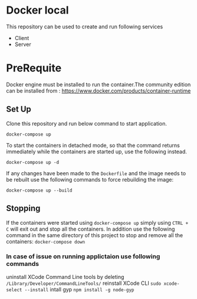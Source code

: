 # Docker local 
This repository can be used to create and run following services
* Client
* Server


# PreRequite
Docker engine must be installed to run the container.The community edition can be installed from : https://www.docker.com/products/container-runtime


## Set Up
Clone this repository and run below command to start application.

`docker-compose up`

To start the containers in detached mode, so that the command returns immediately while the containers are started up, use the following instead.

`docker-compose up -d`

If any changes have been made to the `Dockerfile` and the image needs to be rebuilt use the following commands to force rebuilding the image:

`docker-compose up --build`

## Stopping
If the containers were started using `docker-compose up` simply using `CTRL + C` will exit out and stop all the containers.
In addition use the following command in the same directory of this project to stop and remove all the containers:
`docker-compose down`


### In case of issue on running applictaion use following commands

uninstall XCode Command Line tools by deleting
`/Library/Developer/CommandLineTools/`
reinstall XCode CLI
`sudo xcode-select --install`
intall gyp
`npm install -g node-gyp`